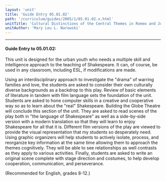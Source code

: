 ```yaml
---
layout: 'unit'
title: 'Guide Entry 05.01.02'
path: '/curriculum/guides/2005/1/05.01.02.x.html'
unitTitle: 'Cultural Distinctions of the Central Themes in Romeo and Juliet'
unitAuthor: 'Mary Lou L. Narowski'
---
```


<body>
<hr/>
 <h4>
  Guide Entry to 05.01.02:
 </h4>
 <p>
  This unit is designed for the urban youth who needs a multiple skill and intelligence approach to the teaching of Shakespeare.  It can, of course, be used in any classroom, including ESL, if modifications are made.
 </p>
<p>
  Using an interdisciplinary approach to investigate the "drama" of warring families and love, the students are asked to consider their own culturally diverse backgrounds as a backdrop to this play.  Review of basic elements of literature in tandem with film language sets the foundation of the unit. Students are asked to hone computer skills in a creative and cooperative way so as to learn about the "real" Shakespeare. Building the Globe Theatre will conclude this section of the unit. They are asked to read scenes of the play both in "the language of Shakespeare" as well as a side-by-side version with a modern translation so that they will learn to enjoy Shakespeare for all that it is. Different film versions of the play are viewed to provide the visual representation that my students so desperately need. Using graphic organizers will help students to actively isolate, process, and reorganize key information at the same time allowing them to approach the themes cognitively. They will be able to see relationships as well contrasts as they apply to various activities. Finally, students are asked to write an original scene complete with stage direction and costumes, to help develop cooperation, communication, and perseverance.
 </p>
<p>
  (Recommended for English, grades 8-12.)
 </p>

</body>
